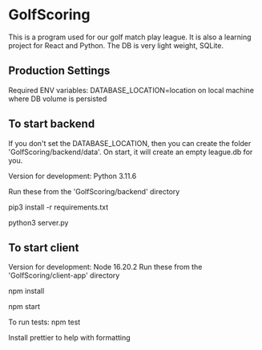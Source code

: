 # GolfScoring

This is a program used for our golf match play league. It is also a learning project for React and Python. The DB is very light weight, SQLite.

## Production Settings

Required ENV variables:
DATABASE_LOCATION=location on local machine where DB volume is persisted

## To start backend

If you don't set the DATABASE_LOCATION, then you can create the folder 'GolfScoring/backend/data'. On start, it will create an empty league.db for you.

Version for development: Python 3.11.6

Run these from the 'GolfScoring/backend' directory

pip3 install -r requirements.txt

python3 server.py

## To start client

Version for development: Node 16.20.2
Run these from the 'GolfScoring/client-app' directory

npm install

npm start

To run tests: npm test

Install prettier to help with formatting
